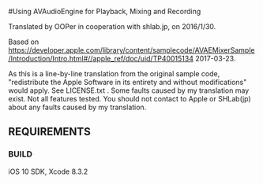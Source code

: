 #Using AVAudioEngine for Playback, Mixing and Recording

Translated by OOPer in cooperation with shlab.jp, on 2016/1/30.

Based on
<https://developer.apple.com/library/content/samplecode/AVAEMixerSample/Introduction/Intro.html#//apple_ref/doc/uid/TP40015134>
2017-03-23.

As this is a line-by-line translation from the original sample code, "redistribute the Apple Software in its entirety and without modifications" would apply. See LICENSE.txt .
Some faults caused by my translation may exist. Not all features tested.
You should not contact to Apple or SHLab(jp) about any faults caused by my translation.

REQUIREMENTS
------------

### BUILD ###
iOS 10 SDK, Xcode 8.3.2
